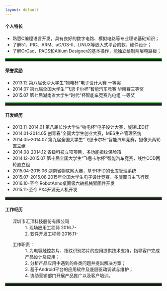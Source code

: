 ```yaml
---
layout: default
---
```

<h4 id="Skill">个人特长</h4>
<ul>
	<li>熟悉C编程语言开发，具有良好的数字电路、模拟电路等专业理论基础知识；</li>
	<li>了解51、PIC、ARM、uC/OS-II、LINUX等嵌入式平台的软、硬件设计；</li>
	<li>了解OrCad、PADS和Altium Designer的基本操作，能独立绘制两层电路板；</li>
</ul>
<hr style="height:5px;border:none;border-top:5px ridge green;" />
<h4 id="Honor">荣誉奖励</h4>
<ul>
	<li>2013.12   第八届长沙大学生“物电杯”电子设计大赛   一等奖</li>
	<li>2014.07   第九届全国大学生“飞思卡尔杯”智能汽车竞赛   华南赛三等奖</li>
	<li>2015.07   第七届湖南省大学生“时代”杯智能车竞赛光电组   一等奖</li>
</ul> 
<hr style="height:5px;border:none;border-top:5px ridge green;" />
<h4 id="Develop">开发经历</h4>
<ul>
	<li>2013.11-2014.01   第八届长沙大学生“物电杯"电子设计大赛，旋转LED灯</li>
	<li>2014.01-2014.05   创青春”全国大学生创业大赛，MES生产管理系统</li>
	<li>2014.05-2014.07   第九届全国大学生“飞思卡尔杯”智能汽车竞赛，摄像头两轮直立组</li>
	<li>2014.08-2014.12   省级科技立项项目，多功能指纹保险箱</li>
	<li>2014.12-2015.07   第十届全国大学生“飞思卡尔杯”智能汽车竞赛，线性CCD两轮直立组</li>
	<li>2015.04-2015.06   湖南省物联网大赛，基于RFID的仓库管理系统</li>
	<li>2015.07-2015.08   2015年全国大学生电子设计竞赛，多旋翼自主飞行器</li>
	<li>2016.10-至今   RobotAnno桌面级六轴机械臂固件开发</li>
	<li>2015.11-至今   PX4开源无人机开发</li>
</ul>
<hr style="height:5px;border:none;border-top:5px ridge green;" />
<h4 id="Work">工作经历</h4>
<ul>
	<dl>
		<dt>深圳市汇顶科技股份有限公司</dt>
		<dd>1. 现场应用工程师      2016.7-</dd>
		<dd>2. 软件开发工程师      2016.11-</dd>
	</dl>
		<dl>
		            <dt>工作职责：</dt>
		            <dd>1. 为电容触控芯片、指纹识别芯片的应用提供技术支持，指导客户完成产品设计及应用；</dd>
		             <dd>2. 分析产品应用中遇到的各类问题并提出解决方案；</dd>
		             <dd>3. 基于Android平台的应用软件及底层驱动调试与维护；</dd>
		             <dd>4. 协助营销部门开展产品推广以及客户培训。</dd>
		</dl>
	</li>
</ul>
<hr style="height:5px;border:none;border-top:5px ridge green;" />
<ul>
</ul>